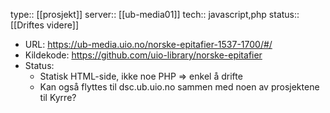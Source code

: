 type:: [[prosjekt]]
server:: [[ub-media01]] 
tech:: javascript,php
status:: [[Driftes videre]]

- URL: https://ub-media.uio.no/norske-epitafier-1537-1700/#/
- Kildekode: https://github.com/uio-library/norske-epitafier
- Status:
	- Statisk HTML-side, ikke noe PHP => enkel å drifte
	- Kan også flyttes til dsc.ub.uio.no sammen med noen av prosjektene til Kyrre?